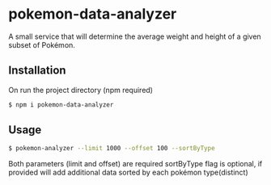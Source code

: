 # pokemon-data-analyzer
A small service that will determine the average weight and height of a given subset of Pokémon.

## Installation
On run the project directory (npm required)
```bash
$ npm i pokemon-data-analyzer
```

## Usage
```bash
$ pokemon-analyzer --limit 1000 --offset 100 --sortByType
```

Both parameters (limit and offset) are required
sortByType flag is optional, if provided will add additional data sorted by each pokémon type(distinct)